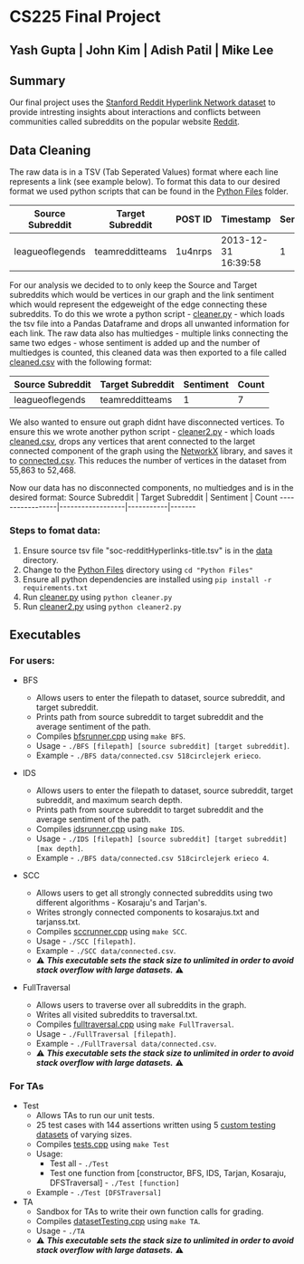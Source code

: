 
# <div align=”center”> CS225 Final Project </div> #
## <div align=”center”> Yash Gupta | John Kim | Adish Patil | Mike Lee </div> ##

## Summary ##
Our final project uses the [Stanford Reddit Hyperlink Network dataset](http://snap.stanford.edu/data/soc-RedditHyperlinks.html) to provide intresting insights about interactions and conflicts between communities called subreddits on the popular website [Reddit](https://www.reddit.com).

## Data Cleaning ##
The raw data is in a TSV (Tab Seperated Values) format where each line represents a link (see example below). To format this data to our desired format we used python scripts that can be found in the [Python Files](https://github-dev.cs.illinois.edu/cs225-fa20/yashg3-adish2-jaehank2-dcl3/tree/master/Python%20Files) folder.

Source Subreddit | Target Subreddit | POST ID | Timestamp           | Sentiment | Post Properties
-----------------|------------------|---------|---------------------|-----------|-----------------
leagueoflegends  | teamredditteams  | 1u4nrps | 2013-12-31 16:39:58 | 1         | 345.0,298.0,... 

For our analysis we decided to to only keep the Source and Target subreddits which would be vertices in our graph and the link sentiment which would represent the edgeweight of the edge connecting these subreddits. To do this we wrote a python script - [cleaner.py](https://github-dev.cs.illinois.edu/cs225-fa20/yashg3-adish2-jaehank2-dcl3/blob/master/Python%20Files/cleaner.py) - which loads the tsv file into a Pandas Dataframe and drops all unwanted information for each link. The raw data also has multiedges - multiple links connecting the same two edges - whose sentiment is added up and the number of multiedges is counted, this cleaned data was then exported to a file called [cleaned.csv](https://github-dev.cs.illinois.edu/cs225-fa20/yashg3-adish2-jaehank2-dcl3/blob/master/data/cleaned.csv) with the following format:

Source Subreddit | Target Subreddit | Sentiment | Count
-----------------|------------------|-----------|-------
leagueoflegends  | teamredditteams  | 1         | 7 

We also wanted to ensure out graph didnt have disconnected vertices. To ensure this we wrote another python script - [cleaner2.py](https://github-dev.cs.illinois.edu/cs225-fa20/yashg3-adish2-jaehank2-dcl3/blob/master/Python%20Files/cleaner2.py) - which loads [cleaned.csv](https://github-dev.cs.illinois.edu/cs225-fa20/yashg3-adish2-jaehank2-dcl3/blob/master/data/cleaned.csv), drops any vertices that arent connected to the larget connected component of the graph using the [NetworkX](https://networkx.org/) library, and saves it to [connected.csv](https://github-dev.cs.illinois.edu/cs225-fa20/yashg3-adish2-jaehank2-dcl3/blob/master/data/connected.csv). This reduces the number of vertices in the dataset from 55,863 to 52,468.

Now our data has no disconnected components, no multiedges and is in the desired format:
Source Subreddit | Target Subreddit | Sentiment | Count
-----------------|------------------|-----------|------- 

### Steps to fomat data: ###
1. Ensure source tsv file "soc-redditHyperlinks-title.tsv" is in the [data](https://github-dev.cs.illinois.edu/cs225-fa20/yashg3-adish2-jaehank2-dcl3/tree/master/data) directory.
2. Change to the [Python Files](https://github-dev.cs.illinois.edu/cs225-fa20/yashg3-adish2-jaehank2-dcl3/tree/master/Python%20Files) directory using `cd "Python Files"`
3. Ensure all python dependencies are installed using `pip install -r requirements.txt`
4. Run [cleaner.py](https://github-dev.cs.illinois.edu/cs225-fa20/yashg3-adish2-jaehank2-dcl3/blob/master/Python%20Files/cleaner.py) using `python cleaner.py`
5. Run [cleaner2.py](https://github-dev.cs.illinois.edu/cs225-fa20/yashg3-adish2-jaehank2-dcl3/blob/master/Python%20Files/cleaner2.py) using `python cleaner2.py`

## Executables ##
### For users: ###
* BFS
  * Allows users to enter the filepath to dataset, source subreddit, and target subreddit.
  * Prints path from source subreddit to target subreddit and the average sentiment of the path.
  * Compiles [bfsrunner.cpp](https://github-dev.cs.illinois.edu/cs225-fa20/yashg3-adish2-jaehank2-dcl3/blob/master/bfsrunner.cpp) using `make BFS`.
  * Usage - `./BFS [filepath] [source subreddit] [target subreddit]`.
  * Example - `./BFS data/connected.csv 518circlejerk erieco`.
  
* IDS
  * Allows users to enter the filepath to dataset, source subreddit, target subreddit, and maximum search depth.
  * Prints path from source subreddit to target subreddit and the average sentiment of the path.
  * Compiles [idsrunner.cpp](https://github-dev.cs.illinois.edu/cs225-fa20/yashg3-adish2-jaehank2-dcl3/blob/master/idsrunner.cpp) using `make IDS`.
  * Usage - `./IDS [filepath] [source subreddit] [target subreddit] [max depth]`.
  * Example - `./BFS data/connected.csv 518circlejerk erieco 4`.
  
* SCC
  * Allows users to get all strongly connected subreddits using two different algorithms - Kosaraju's and Tarjan's.
  * Writes strongly connected components to kosarajus.txt and tarjanss.txt.
  * Compiles [sccrunner.cpp](https://github-dev.cs.illinois.edu/cs225-fa20/yashg3-adish2-jaehank2-dcl3/blob/master/sccrunner.cpp) using `make SCC`.
  * Usage - `./SCC [filepath]`.
  * Example - `./SCC data/connected.csv`.
  * :warning: ***This executable sets the stack size to unlimited in order to avoid stack overflow with large datasets.*** :warning:
  
* FullTraversal
  * Allows users to traverse over all subreddits in the graph.
  * Writes all visited subreddits to traversal.txt.
  * Compiles [fulltraversal.cpp](https://github-dev.cs.illinois.edu/cs225-fa20/yashg3-adish2-jaehank2-dcl3/blob/master/fulltraversal.cpp) using `make FullTraversal`.
  * Usage - `./FullTraversal [filepath]`.
  * Example - `./FullTraversal data/connected.csv`.
  * :warning: ***This executable sets the stack size to unlimited in order to avoid stack overflow with large datasets.*** :warning:
### For TAs ###
* Test
  * Allows TAs to run our unit tests.
  * 25 test cases with 144 assertions written using 5 [custom testing datasets](https://github-dev.cs.illinois.edu/cs225-fa20/yashg3-adish2-jaehank2-dcl3/tree/master/tests) of varying sizes.
  * Compiles [tests.cpp](https://github-dev.cs.illinois.edu/cs225-fa20/yashg3-adish2-jaehank2-dcl3/blob/master/tests/tests.cpp) using `make Test`
  * Usage:
    * Test all - `./Test`
    * Test one function from [constructor, BFS, IDS, Tarjan, Kosaraju, DFSTraversal] - `./Test [function]`
  * Example - `./Test [DFSTraversal]`
* TA
  * Sandbox for TAs to write their own function calls for grading.
  * Compiles [datasetTesting.cpp](https://github-dev.cs.illinois.edu/cs225-fa20/yashg3-adish2-jaehank2-dcl3/blob/master/datasetTesting.cpp) using `make TA`.
  * Usage - `./TA`
  * :warning: ***This executable sets the stack size to unlimited in order to avoid stack overflow with large datasets.*** :warning:






